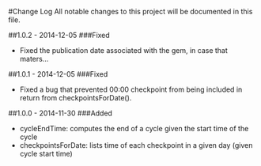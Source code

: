 #Change Log
All notable changes to this project will be documented in this file.

##1.0.2 - 2014-12-05
###Fixed
- Fixed the publication date associated with the gem, in case that maters...

##1.0.1 - 2014-12-05
###Fixed
- Fixed a bug that prevented 00:00 checkpoint from being included in return from checkpointsForDate().

##1.0.0 - 2014-11-30
###Added
- cycleEndTime: computes the end of a cycle given the start time of the cycle
- checkpointsForDate: lists time of each checkpoint in a given day (given cycle start time)
